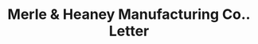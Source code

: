 ---
doi: 10.7916/D8KS83JP
date_other: '1902'
date_other_textual: '1902'
form: correspondence
genre:
- Letters (correspondence)
name:
- Merle & Heaney Manufacturing Co.
object_in_context_url: https://biggert.cul.columbia.edu/items/view/ave_biggert_00224
subject_hierarchical_geographic:
- Chicago, Illinois, United States
subject_name:
- Merle & Heaney Manufacturing Co.
title: Merle & Heaney Manufacturing Co.. Letter
sort_title: Merle & Heaney Manufacturing Co.. Letter
call_number: ave_biggert_00224
coordinates:
- 41.83694444444445,-87.68472222222222
pid: ave_biggert_00224
identifiers: ave_biggert_00224
thumbnail: https://derivativo-1.library.columbia.edu/iiif/2/ldpd:345211/full/!256,256/0/native.jpg
permalink: /biggert/ave_biggert_00224/
layout: iiif-image-page
---
